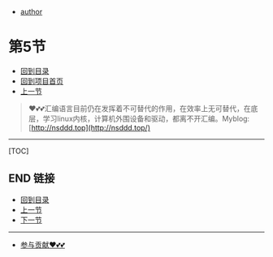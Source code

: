 + [author](https://github.com/3293172751)
# 第5节
+ [回到目录](../README.md)
+ [回到项目首页](../../README.md)
+ [上一节](4.md)
> ❤️💕💕汇编语言目前仍在发挥着不可替代的作用，在效率上无可替代，在底层，学习linux内核，计算机外围设备和驱动，都离不开汇编。Myblog:[http://nsddd.top](http://nsddd.top/)
---
[TOC]





## END 链接
+ [回到目录](../README.md)
+ [上一节](4.md)
+ [下一节](6.md)
---
+ [参与贡献❤️💕💕](https://github.com/3293172751/Block_Chain/blob/master/Git/git-contributor.md)